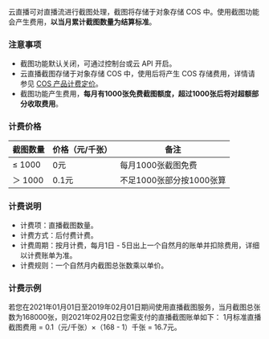云直播可对直播流进行截图处理，截图将存储于对象存储 COS 中。使用截图功能会产生费用，**以当月累计截图数量为结算标准**。

### 注意事项

- 截图功能默认关闭，可通过控制台或云 API 开启。
- 云直播截图存储于对象存储 COS 中，使用后将产生 COS 存储费用，详情请参见 [COS 产品计费定价](https://cloud.tencent.com/document/product/436/6239)。
- 截图功能产生费用，**每月有1000张免费截图额度，超过1000张后将对超额部分收取费用**。



### 计费价格

| 截图数量 | 价格（元/千张） | 备注                     |
| -------- | --------------- | ------------------------ |
| ≤ 1000   | 0元             | 每月1000张截图免费       |
| ＞ 1000  | 0.1元           | 不足1000张部分按1000张算 |

### 计费说明

- 计费项：直播截图数量。
- 计费方式：后付费计费。
- 计费周期：按月计费，每月1日 - 5日出上一个自然月的账单并扣除费用，详细以计费账单为准。
- 计费规则：一个自然月内截图总张数乘以单价。



### 计费示例

若您在2021年01月01日至2019年02月01日期间使用直播截图服务，当月截图总张数为168000张，则2021年02月02日您需支付的直播截图账单如下：
1月标准直播截图费用 = 0.1（元/千张）×（168 - 1）千张 = 16.7元。
